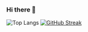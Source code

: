 ### Hi there 👋

<!--
**FatmaAlmukhtar/FatmaAlmukhtar** is a ✨ _special_ ✨ repository because its `README.md` (this file) appears on your GitHub profile.

Here are some ideas to get you started:

- 🔭 I’m currently working on ...
- 🌱 I’m currently learning ...
- 👯 I’m looking to collaborate on ...
- 🤔 I’m looking for help with ...
- 💬 Ask me about ...
- 📫 How to reach me: ...
- 😄 Pronouns: ...
- ⚡ Fun fact: ...
-->

![Top Langs](https://github-readme-stats.vercel.app/api/top-langs/?username=FatmaAlmukhtar&layout=compact)
[![GitHub Streak](https://github-readme-stats.vercel.app/api/top-langs/?username=FatmaAlmukhtar&layout=compact)](https://git.io/streak-stats)

